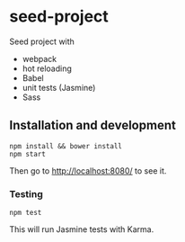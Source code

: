 # seed-project

Seed project with
- webpack
- hot reloading
- Babel
- unit tests (Jasmine)
- Sass

## Installation and development

```
npm install && bower install
npm start
```

Then go to [http://localhost:8080/](http://localhost:8080/) to see it.

### Testing

```
npm test
```

This will run Jasmine tests with Karma.
